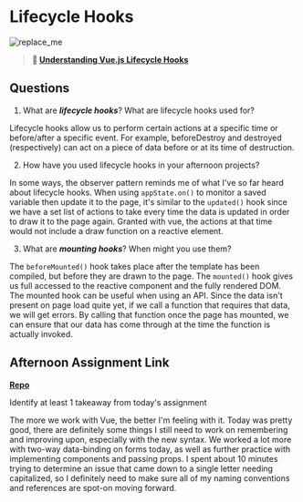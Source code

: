 # Lifecycle Hooks

![replace_me](https://codeworks.blob.core.windows.net/public/assets/img/illustrations/placeholder.svg)

> **📖 [Understanding Vue.js Lifecycle Hooks](https://codeworksacademy.com/fs-student-guide/resources/wk6/03-Vue-Lifecycle-Hooks)**

## Questions

1. What are ***lifecycle hooks***? What are lifecycle hooks used for?

Lifecycle hooks allow us to perform certain actions at a specific time or before/after a specific event. For example, beforeDestroy and destroyed (respectively) can act on a piece of data before or at its time of destruction.

2. How have you used lifecycle hooks in your afternoon projects?

In some ways, the observer pattern reminds me of what I've so far heard about lifecycle hooks. When using `appState.on()` to monitor a saved variable then update it to the page, it's similar to the `updated()` hook since we have a set list of actions to take every time the data is updated in order to draw it to the page again. Granted with vue, the actions at that time would not include a draw function on a reactive element.

3. What are ***mounting hooks***? When might you use them?

The `beforeMounted()` hook takes place after the template has been compiled, but before they are drawn to the page. The `mounted()` hook gives us full accessed to the reactive component and the fully rendered DOM. The mounted hook can be useful when using an API. Since the data isn't present on page load quite yet, if we call a function that requires that data, we will get errors. By calling that function once the page has mounted, we can ensure that our data has come through at the time the function is actually invoked.

## Afternoon Assignment Link

**[Repo](https://github.com/ElizabethKeyes/gregslist-vue)**

Identify at least 1 takeaway from today's assignment

The more we work with Vue, the better I'm feeling with it. Today was pretty good, there are definitely some things I still need to work on remembering and improving upon, especially with the new syntax. We worked a lot more with two-way data-binding on forms today, as well as further practice with implementing components and passing props. I spent about 10 minutes trying to determine an issue that came down to a single letter needing capitalized, so I definitely need to make sure all of my naming conventions and references are spot-on moving forward.